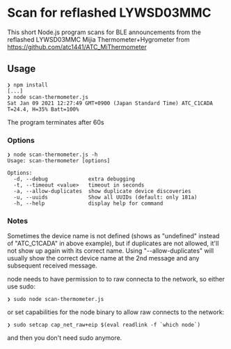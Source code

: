 # Scan for reflashed LYWSD03MMC

This short Node.js program scans for BLE announcements from the reflashed LYWSD03MMC 
Mijia Thermometer+Hygrometer from https://github.com/atc1441/ATC_MiThermometer

## Usage

```
❯ npm install
[...]
❯ node scan-thermometer.js
Sat Jan 09 2021 12:27:49 GMT+0900 (Japan Standard Time) ATC_C1CADA T=24.4, H=35% Batt=100%
```
The program terminates after 60s

### Options

```
❯ node scan-thermometer.js -h
Usage: scan-thermometer [options]

Options:
  -d, --debug             extra debugging
  -t, --timeout <value>   timeout in seconds
  -a, --allow-duplicates  show duplicate device discoveries
  -u, --uuids             Show all UUIDs (default: only 181a)
  -h, --help              display help for command
```

### Notes

Sometimes the device name is not defined (shows as "undefined" instead of "ATC_C1CADA" in above example), but if duplicates are not allowed, it'll not show up again with its correct name. Using "--allow-duplicates" will usually show the correct device name at the 2nd message and any subsequent received message.

node needs to have permission to to raw connecta to the network, so either use sudo:
```
❯ sudo node scan-thermometer.js
```
or set capabilities for the node binary to allow raw connects to the network:
```
❯ sudo setcap cap_net_raw+eip $(eval readlink -f `which node`)
```
and then you don't need sudo anymore.
